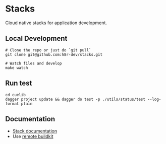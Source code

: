 # Stacks

Cloud native stacks for application development.

## Local Development

```shell
# Clone the repo or just do `git pull`
git clone git@github.com:h8r-dev/stacks.git

# Watch files and develop
make watch
```

## Run test
```shell
cd cuelib
dagger project update && dagger do test -p ./utils/status/test --log-format plain
```

## Documentation

- [Stack documentation](https://heighliner.dev/docs/core_features/stacks/overview)
- Use [remote buildkit](https://heighliner.dev/docs/development/buildkit)
